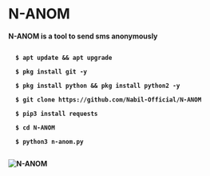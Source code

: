 # N-ANOM
<b>N-ANOM<b> is a tool to send sms anonymously

```
  
  $ apt update && apt upgrade 
  
  $ pkg install git -y
  
  $ pkg install python && pkg install python2 -y
  
  $ git clone https://github.com/Nabil-Official/N-ANOM
  
  $ pip3 install requests
  
  $ cd N-ANOM 
  
  $ python3 n-anom.py
  

```

![N-ANOM](https://j.top4top.io/p_1905o7ugw0.png)

